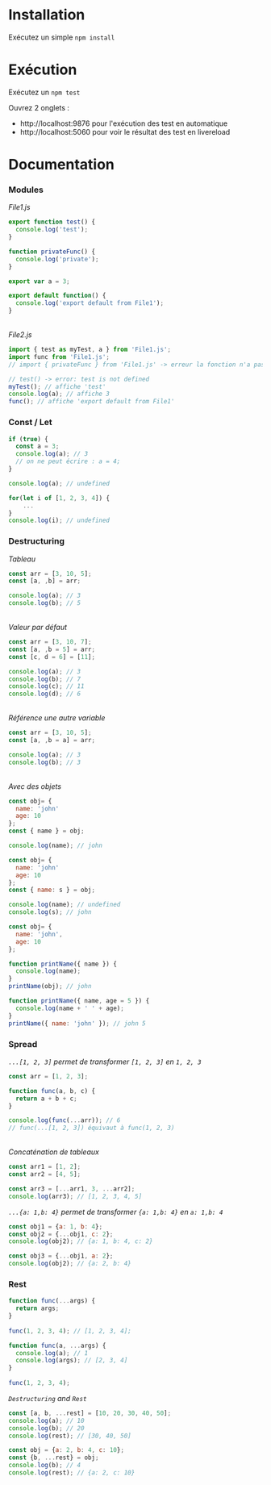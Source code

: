 # Installation

Exécutez un simple `npm install`

# Exécution
Exécutez un `npm test`

Ouvrez 2 onglets :
- http://localhost:9876 pour l'exécution des test en automatique
- http://localhost:5060 pour voir le résultat des test en livereload

# Documentation

### __Modules__

*File1.js*
```javascript
export function test() {
  console.log('test');
}

function privateFunc() {
  console.log('private');
}

export var a = 3;

export default function() {
  console.log('export default from File1');
}
```
\
*File2.js*
```javascript
import { test as myTest, a } from 'File1.js';
import func from 'File1.js';
// import { privateFunc } from 'File1.js' -> erreur la fonction n'a pas été exportée

// test() -> error: test is not defined
myTest(); // affiche 'test'
console.log(a); // affiche 3
func(); // affiche 'export default from File1'
```
### Const / Let

```javascript
if (true) {
  const a = 3;
  console.log(a); // 3
  // on ne peut écrire : a = 4; 
}

console.log(a); // undefined

for(let i of [1, 2, 3, 4]) {
	...
}
console.log(i); // undefined
```
### Destructuring

*Tableau*
```javascript
const arr = [3, 10, 5];
const [a, ,b] = arr;

console.log(a); // 3
console.log(b); // 5
```

\
*Valeur par défaut*
```javascript
const arr = [3, 10, 7];
const [a, ,b = 5] = arr;
const [c, d = 6] = [11];

console.log(a); // 3
console.log(b); // 7
console.log(c); // 11
console.log(d); // 6
```
\
*Référence une autre variable*
```javascript
const arr = [3, 10, 5];
const [a, ,b = a] = arr;

console.log(a); // 3
console.log(b); // 3
```

\
*Avec des objets*
```javascript
const obj= {
  name: 'john'
  age: 10
};
const { name } = obj;

console.log(name); // john
```


```javascript
const obj= {
  name: 'john'
  age: 10
};
const { name: s } = obj;

console.log(name); // undefined
console.log(s); // john
```

```javascript
const obj= {
  name: 'john',
  age: 10
};

function printName({ name }) {
  console.log(name);
}
printName(obj); // john
```

```javascript
function printName({ name, age = 5 }) {
  console.log(name + ' ' + age);
}
printName({ name: 'john' }); // john 5
```
### Spread

*`...[1, 2, 3]` permet de transformer `[1, 2, 3]` en `1, 2, 3`*

```javascript
const arr = [1, 2, 3];

function func(a, b, c) {
  return a + b + c;
}

console.log(func(...arr)); // 6
// func(...[1, 2, 3]) équivaut à func(1, 2, 3)
```
\
*Concaténation de tableaux*

```javascript
const arr1 = [1, 2];
const arr2 = [4, 5];

const arr3 = [...arr1, 3, ...arr2];
console.log(arr3); // [1, 2, 3, 4, 5]
```

*`...{a: 1,b: 4}` permet de transformer `{a: 1,b: 4}` en `a: 1,b: 4`*

```javascript
const obj1 = {a: 1, b: 4};
const obj2 = {...obj1, c: 2};
console.log(obj2); // {a: 1, b: 4, c: 2}

const obj3 = {...obj1, a: 2};
console.log(obj2); // {a: 2, b: 4}
```
### Rest

```javascript
function func(...args) {
  return args;
}
  
func(1, 2, 3, 4); // [1, 2, 3, 4];
```

```javascript
function func(a, ...args) {
  console.log(a); // 1
  console.log(args); // [2, 3, 4]
}
  
func(1, 2, 3, 4);
```

*`Destructuring` and `Rest`*

```javascript
const [a, b, ...rest] = [10, 20, 30, 40, 50];
console.log(a); // 10
console.log(b); // 20
console.log(rest); // [30, 40, 50]
```

```javascript
const obj = {a: 2, b: 4, c: 10};
const {b, ...rest} = obj;
console.log(b); // 4
console.log(rest); // {a: 2, c: 10}
```
